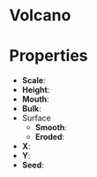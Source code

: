 # Volcano


# Properties

- **Scale**: 
- **Height**: 
- **Mouth**: 
- **Bulk**: 
- Surface
  - **Smooth**: <desc>
  - **Eroded**: <desc>
- **X**: 
- **Y**: 
- **Seed**: 



